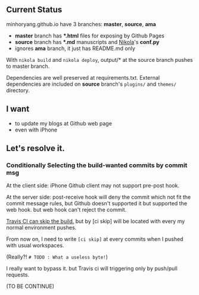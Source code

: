 <!-- 
.. title: Travis CI will build minhoryang.github.io
.. slug: travis-ci-will-build-minhoryang-github-io
.. date: 2015-10-29 19:28:12 UTC+09:00
.. tags:  
.. category: DesignDoc
.. link: 
.. description: 
.. type: text
-->

## Current Status
minhoryang.github.io have 3 branches: **master**, **source**, **ama**

- **master** branch has **\*.html** files for exposing by Github Pages
- **source** branch has **\*.md** manuscripts and [Nikola]()'s **conf.py**
- ignores **ama** branch, it just has README.md only

With `nikola build` and `nikola deploy`, output/* at the source branch pushes to master branch.

Dependencies are well preserved at requirements.txt.
External dependencies are included on **source** branch's `plugins/` and `themes/` directory.

## I want
- to update my blogs at Github web page
- even with iPhone

## Let's resolve it.

### Conditionally Selecting the build-wanted commits by commit msg
At the client side: iPhone Github client may not support pre-post hook.

At the server side: post-receive hook will deny the commit which not fit the commit message rules, but Github doesn't supported it but supported the web hook.
but web hook can't reject the commit.

[Travis CI can skip the build.](http://docs.travis-ci.com/user/customizing-the-build/#Skipping-a-build)
but by [ci skip] will be located with every my normal environment pushes.

From now on, I need to write `[ci skip]` at every commits when I pushed with usual workspaces.

(Really?! `# TODO : What a useless byte!`)

I really want to bypass it. but Travis ci will triggering only by push/pull requests.

(TO BE CONTINUE)
